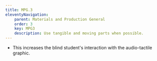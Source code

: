 ```yaml
---
title: MPG.3
eleventyNavigation:
    parent: Materials and Production General
    order: 3
    key: MPG3
    description: Use tangible and moving parts when possible.
---
```

- This increases the blind student's interaction with the audio-tactile graphic.
